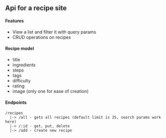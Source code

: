 ## Api for a recipe site

#### Features
* View a list and filter it with query params
* CRUD operations on recipes

#### Recipe model
* title
* ingredients
* steps
* tags
* difficulty
* rating
* image (only one for ease of creation)

#### Endpoints

```
/recipes
  |-> /all - gets all recipes (default limit is 25, search params work here)
  |-> /:id - get, put, delete
  |-> /add - create new recipe
```